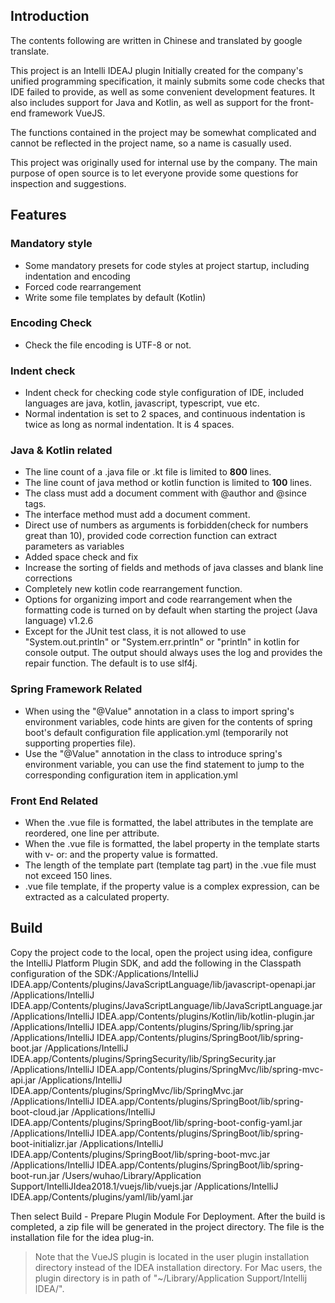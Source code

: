 ## Introduction

The contents following are written in Chinese and translated by google translate.

This project is an Intelli IDEAJ plugin
Initially created for the company's unified programming specification, it mainly submits some code checks that IDE failed to provide, as well as some convenient development features. It also includes support for Java and Kotlin, as well as support for the front-end framework VueJS.

The functions contained in the project may be somewhat complicated and cannot be reflected in the project name, so a name is casually used.

This project was originally used for internal use by the company. The main purpose of open source is to let everyone provide some questions for inspection and suggestions.


## Features

### Mandatory style
- Some mandatory presets for code styles at project startup, including indentation and encoding
- Forced code rearrangement
- Write some file templates by default (Kotlin)

### Encoding Check
- Check the file encoding is UTF-8 or not.

### Indent check
- Indent check for checking code style configuration of IDE, included languages are java, kotlin, javascript, 
typescript, vue etc.
- Normal indentation is set to 2 spaces, and continuous indentation is twice as long as normal indentation. It is 4 
spaces.

### Java & Kotlin related
- The line count of a .java file or .kt file is limited to **800** lines.
- The line count of java method or kotlin function is limited to **100** lines.
- The class must add a document comment with @author and @since tags.
- The interface method must add a document comment.
- Direct use of numbers as arguments is forbidden(check for numbers great than 10), provided code correction function can extract parameters as variables
- Added space check and fix
- Increase the sorting of fields and methods of java classes and blank line corrections
- Completely new kotlin code rearrangement function.
- Options for organizing import and code rearrangement when the formatting code is turned on by default when starting the project (Java language) v1.2.6
- Except for the JUnit test class, it is not allowed to use "System.out.println" or "System.err.println" or "println"
 in kotlin for console output. The output should always uses the log and provides the repair function. The default is
  to use slf4j.

### Spring Framework Related
- When using the "@Value" annotation in a class to import spring's environment variables, code hints are given for 
the contents of spring boot's default configuration file application.yml (temporarily not supporting properties file).
- Use the "@Value" annotation in the class to introduce spring's environment variable, you can use the find statement to jump to the corresponding configuration item in application.yml

### Front End Related
- When the .vue file is formatted, the label attributes in the template are reordered, one line per attribute.
- When the .vue file is formatted, the label property in the template starts with v- or: and the property value is 
formatted.
- The length of the template part (template tag part) in the .vue file must not exceed 150 lines.
- .vue file template, if the property value is a complex expression, can be extracted as a calculated property.


## Build

Copy the project code to the local, open the project using idea, configure the IntelliJ Platform Plugin SDK, and add the following in the Classpath configuration of the SDK:/Applications/IntelliJ IDEA.app/Contents/plugins/JavaScriptLanguage/lib/javascript-openapi.jar
/Applications/IntelliJ IDEA.app/Contents/plugins/JavaScriptLanguage/lib/JavaScriptLanguage.jar
/Applications/IntelliJ IDEA.app/Contents/plugins/Kotlin/lib/kotlin-plugin.jar
/Applications/IntelliJ IDEA.app/Contents/plugins/Spring/lib/spring.jar
/Applications/IntelliJ IDEA.app/Contents/plugins/SpringBoot/lib/spring-boot.jar
/Applications/IntelliJ IDEA.app/Contents/plugins/SpringSecurity/lib/SpringSecurity.jar
/Applications/IntelliJ IDEA.app/Contents/plugins/SpringMvc/lib/spring-mvc-api.jar
/Applications/IntelliJ IDEA.app/Contents/plugins/SpringMvc/lib/SpringMvc.jar
/Applications/IntelliJ IDEA.app/Contents/plugins/SpringBoot/lib/spring-boot-cloud.jar
/Applications/IntelliJ IDEA.app/Contents/plugins/SpringBoot/lib/spring-boot-config-yaml.jar
/Applications/IntelliJ IDEA.app/Contents/plugins/SpringBoot/lib/spring-boot-initializr.jar
/Applications/IntelliJ IDEA.app/Contents/plugins/SpringBoot/lib/spring-boot-mvc.jar
/Applications/IntelliJ IDEA.app/Contents/plugins/SpringBoot/lib/spring-boot-run.jar
/Users/wuhao/Library/Application Support/IntelliJIdea2018.1/vuejs/lib/vuejs.jar
/Applications/IntelliJ IDEA.app/Contents/plugins/yaml/lib/yaml.jar

Then select Build - Prepare Plugin Module For Deployment. After the build is completed, a zip file will be generated in the project directory. The file is the installation file for the idea plug-in.

> Note that the VueJS plugin is located in the user plugin installation directory instead of the IDEA installation 
directory. For Mac users, the plugin directory is in path of "~/Library/Application Support/Intellij IDEA/".
